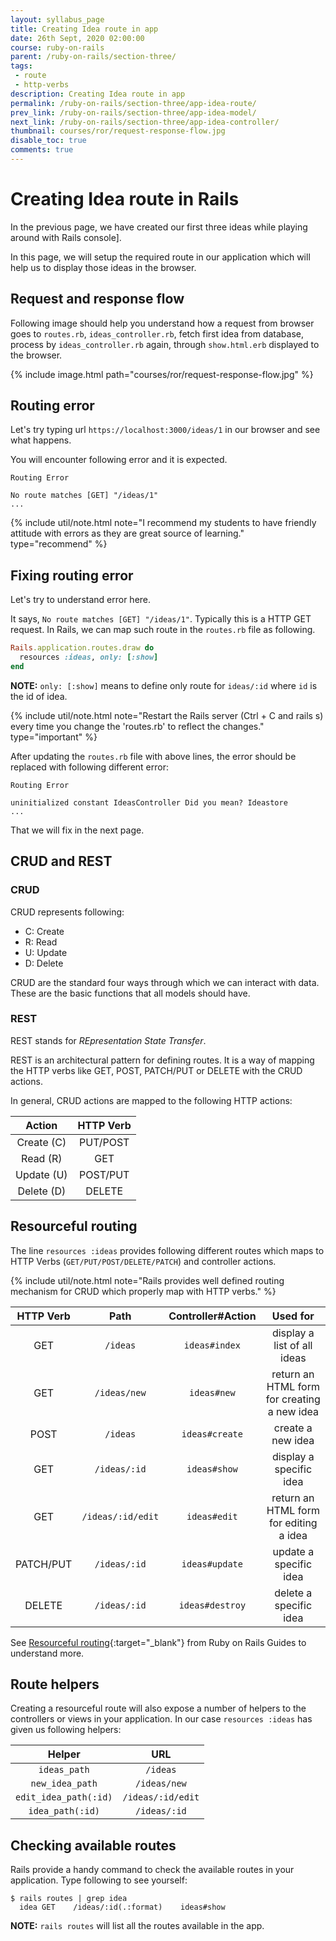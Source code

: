```yaml
---
layout: syllabus_page
title: Creating Idea route in app
date: 26th Sept, 2020 02:00:00
course: ruby-on-rails
parent: /ruby-on-rails/section-three/
tags:
 - route
 - http-verbs
description: Creating Idea route in app
permalink: /ruby-on-rails/section-three/app-idea-route/
prev_link: /ruby-on-rails/section-three/app-idea-model/
next_link: /ruby-on-rails/section-three/app-idea-controller/
thumbnail: courses/ror/request-response-flow.jpg
disable_toc: true
comments: true
---
```


# Creating Idea route in Rails

In the previous page, we have created our first three ideas while playing around with Rails console].

In this page, we will setup the required route in our application which will help us to display those ideas in the browser.

## Request and response flow

Following image should help you understand how a request from browser goes to `routes.rb`, `ideas_controller.rb`, fetch first idea from database, process by `ideas_controller.rb` again, through `show.html.erb` displayed to the browser.

{% include image.html path="courses/ror/request-response-flow.jpg" %}

## Routing error

Let's try typing url `https://localhost:3000/ideas/1` in our browser and see what happens.

You will encounter following error and it is expected.

```shell
Routing Error

No route matches [GET] "/ideas/1"
...
```

{% include util/note.html
    note="I recommend my students to have friendly attitude with errors as they are great source of learning." type="recommend"
%}

## Fixing routing error

Let's try to understand error here.

It says, `No route matches [GET] "/ideas/1"`. Typically this is a HTTP GET request. In Rails, we can map such route in the `routes.rb` file as following.

```ruby
Rails.application.routes.draw do
  resources :ideas, only: [:show]
end
```

__NOTE:__ `only: [:show]` means to define only route for `ideas/:id` where `id` is the id of idea.

{% include util/note.html
    note="Restart the Rails server (Ctrl + C and rails s) every time you change the 'routes.rb' to reflect the changes." type="important"
%}

After updating the `routes.rb` file with above lines, the error should be replaced with following different error:

```shell
Routing Error

uninitialized constant IdeasController Did you mean? Ideastore
...
```

That we will fix in the next page.

## CRUD and REST

### CRUD

CRUD represents following:

- C: Create
- R: Read
- U: Update
- D: Delete

CRUD are the standard four ways through which we can interact with data. These are the basic functions that all models should have.

### REST

REST stands for _REpresentation State Transfer_.

REST is an architectural pattern for defining routes. It is a way of mapping the HTTP verbs like GET, POST, PATCH/PUT or DELETE with the CRUD actions.

In general, CRUD actions are mapped to the following HTTP actions:

| Action | HTTP Verb |
| :-: | :-: |
| Create (C) | PUT/POST |
| Read (R) | GET |
| Update (U) | POST/PUT |
| Delete (D) | DELETE |

## Resourceful routing

The line `resources :ideas` provides following different routes which maps to HTTP Verbs (`GET/PUT/POST/DELETE/PATCH`) and controller actions.

{% include util/note.html
    note="Rails provides well defined routing mechanism for CRUD which properly map with HTTP verbs."
%}

| HTTP Verb |	Path	| Controller#Action	| Used for |
| :-: | :-: | :-: | :-: |
| GET |	`/ideas`	| `ideas#index` | display a list of all ideas |
| GET	| `/ideas/new`	| `ideas#new`	| return an HTML form for creating a new idea |
| POST	| `/ideas`	| `ideas#create`	| create a new idea |
| GET	| `/ideas/:id`	| `ideas#show`	| display a specific idea |
| GET	| `/ideas/:id/edit` | `ideas#edit` | return an HTML form for editing a idea |
| PATCH/PUT | `/ideas/:id` | `ideas#update`	| update a specific idea |
| DELETE | `/ideas/:id` | `ideas#destroy` | delete a specific idea |

See [Resourceful routing](https://guides.rubyonrails.org/routing.html#crud-verbs-and-actions){:target="_blank"} from Ruby on Rails Guides to understand more.

## Route helpers

Creating a resourceful route will also expose a number of helpers to the controllers or views in your application.
In our case `resources :ideas` has given us following helpers:

| Helper | URL |
| :-: | :-: |
| `ideas_path` | `/ideas` |
| `new_idea_path` | `/ideas/new` |
| `edit_idea_path(:id)` | `/ideas/:id/edit` |
| `idea_path(:id)` | `/ideas/:id` |

## Checking available routes

Rails provide a handy command to check the available routes in your application. Type following to see yourself:

```shell
$ rails routes | grep idea
  idea GET    /ideas/:id(.:format)    ideas#show
```

__NOTE:__ `rails routes` will list all the routes available in the app.
